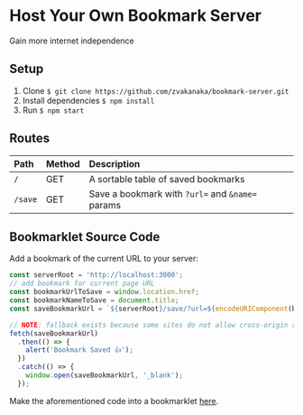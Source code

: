 # Host Your Own Bookmark Server
Gain more internet independence

## Setup
1) Clone `$ git clone https://github.com/zvakanaka/bookmark-server.git`
2) Install dependencies `$ npm install`
3) Run `$ npm start`

## Routes
| Path | Method | Description
| :------------- | :------------- | :------------- |
| `/`     | GET | A sortable table of saved bookmarks 
| `/save` | GET | Save a bookmark with `?url=` and `&name=` params

## Bookmarklet Source Code
Add a bookmark of the current URL to your server:
```javascript
const serverRoot = 'http://localhost:3000';
// add bookmark for current page URL
const bookmarkUrlToSave = window.location.href;
const bookmarkNameToSave = document.title;
const saveBookmarkUrl = `${serverRoot}/save/?url=${encodeURIComponent(bookmarkUrlToSave)}&name=${encodeURIComponent(bookmarkNameToSave)}`;

// NOTE: fallback exists because some sites do not allow cross-origin requests
fetch(saveBookmarkUrl)
  .then(() => {
    alert('Bookmark Saved 👍');
  })
  .catch(() => {
    window.open(saveBookmarkUrl, '_blank');
  });
```
Make the aforementioned code into a bookmarklet [here](https://caiorss.github.io/bookmarklet-maker/).
